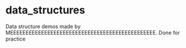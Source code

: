 # data_structures
Data structure demos made by MEEEEEEEEEEEEEEEEEEEEEEEEEEEEEEEEEEEEEEEEEEEEEEE. Done for practice